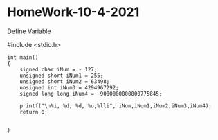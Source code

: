 # HomeWork-10-4-2021
Define Variable

#include <stdio.h>

    int main()
    {
        signed char iNum = - 127;
        unsigned short iNum1 = 255;
        unsigned short iNum2 = 63498;
        unsigned int iNum3 = 4294967292;
        signed long long iNum4 = -9000000000000775845;

        printf("\n%i, %d, %d, %u,%lli", iNum,iNum1,iNum2,iNum3,iNum4);
        return 0;


    }
